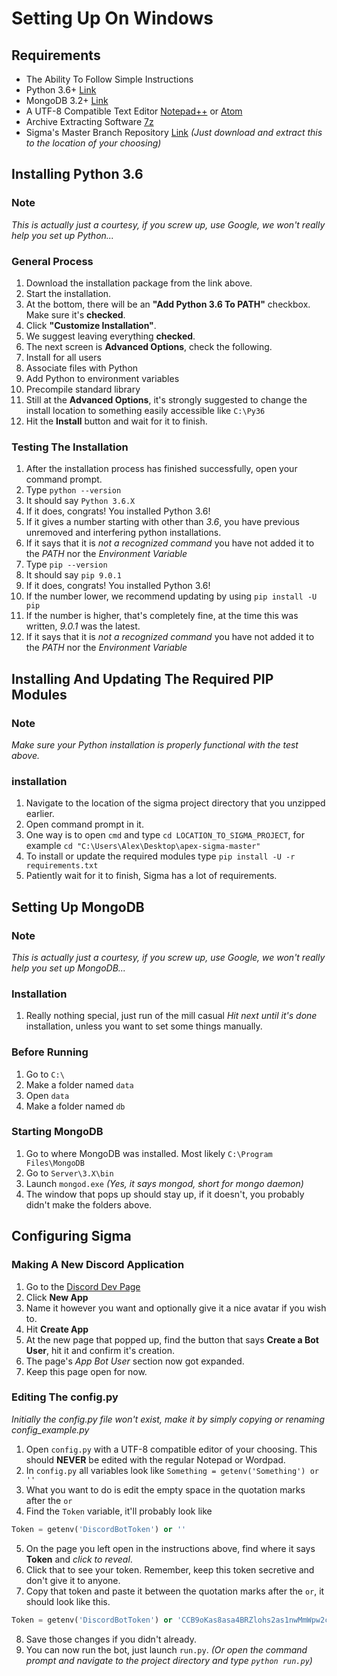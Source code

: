# Setting Up On Windows
## Requirements
* The Ability To Follow Simple Instructions
* Python 3.6+ [Link](https://www.python.org/downloads/)
* MongoDB 3.2+ [Link](https://www.mongodb.com/download-center)
* A UTF-8 Compatible Text Editor [Notepad++](https://notepad-plus-plus.org/download/) or [Atom](https://atom.io/)
* Archive Extracting Software [7z](http://www.7-zip.org/download.html)
* Sigma's Master Branch Repository [Link](https://github.com/aurora-pro/apex-sigma/archive/master.zip)
*(Just download and extract this to the location of your choosing)*

## Installing Python 3.6
### Note
*This is actually just a courtesy, if you screw up, use Google, we won't really help you set up Python...*
### General Process
1. Download the installation package from the link above.
2. Start the installation.
3. At the bottom, there will be an **"Add Python 3.6 To PATH"** checkbox. Make sure it's **checked**.
4. Click **"Customize Installation"**.
5. We suggest leaving everything **checked**.
6. The next screen is **Advanced Options**, check the following.
  1. Install for all users
  2. Associate files with Python
  3. Add Python to environment variables
  4. Precompile standard library
7. Still at the **Advanced Options**, it's strongly suggested to change the install location to something easily accessible like `C:\Py36`
8. Hit the **Install** button and wait for it to finish.

### Testing The Installation
1. After the installation process has finished successfully, open your command prompt.
2. Type `python --version`
3. It should say `Python 3.6.X`
  1. If it does, congrats! You installed Python 3.6!
  2. If it gives a number starting with other than *3.6*, you have previous unremoved and interfering python installations.
  3. If it says that it is *not a recognized command* you have not added it to the *PATH* nor the *Environment Variable*
4. Type `pip --version`
5. It should say `pip 9.0.1`
  1. If it does, congrats! You installed Python 3.6!
  2. If the number lower, we recommend updating by using `pip install -U pip`
  3. If the number is higher, that's completely fine, at the time this was written, *9.0.1* was the latest.
  4. If it says that it is *not a recognized command* you have not added it to the *PATH* nor the *Environment Variable*

## Installing And Updating The Required PIP Modules
### Note
*Make sure your Python installation is properly functional with the test above.*
### installation
1. Navigate to the location of the sigma project directory that you unzipped earlier.
2. Open command prompt in it.
  1. One way is to open `cmd` and type `cd LOCATION_TO_SIGMA_PROJECT`, for example `cd "C:\Users\Alex\Desktop\apex-sigma-master"`
3. To install or update the required modules type `pip install -U -r requirements.txt`
4. Patiently wait for it to finish, Sigma has a lot of requirements.

## Setting Up MongoDB
### Note
*This is actually just a courtesy, if you screw up, use Google, we won't really help you set up MongoDB...*
### Installation
1. Really nothing special, just run of the mill casual *Hit next until it's done* installation, unless you want to set some things manually.
### Before Running
1. Go to `C:\`
2. Make a folder named `data`
3. Open `data`
4. Make a folder named `db`
### Starting MongoDB
1. Go to where MongoDB was installed. Most likely `C:\Program Files\MongoDB`
2. Go to `Server\3.X\bin`
3. Launch `mongod.exe`
*(Yes, it says mongod, short for mongo daemon)*
4. The window that pops up should stay up, if it doesn't, you probably didn't make the folders above.

## Configuring Sigma
### Making A New Discord Application
1. Go to the [Discord Dev Page](https://discordapp.com/developers/applications/me)
2. Click **New App**
3. Name it however you want and optionally give it a nice avatar if you wish to.
4. Hit **Create App**
5. At the new page that popped up, find the button that says **Create a Bot User**, hit it and confirm it's creation.
6. The page's *App Bot User* section now got expanded.
7. Keep this page open for now.

### Editing The config.py
*Initially the config.py file won't exist, make it by simply copying or renaming config_example.py*
1. Open `config.py` with a UTF-8 compatible editor of your choosing. This should **NEVER** be edited with the regular Notepad or Wordpad.
2. In `config.py` all variables look like `Something = getenv('Something') or ''`
3. What you want to do is edit the empty space in the quotation marks after the `or`
4. Find the `Token` variable, it'll probably look like
```python
Token = getenv('DiscordBotToken') or ''
```
5. On the page you left open in the instructions above, find where it says **Token** and *click to reveal*.
6. Click that to see your token. Remember, keep this token secretive and don't give it to anyone.
7. Copy that token and paste it between the quotation marks after the `or`, it should look like this.
```python
Token = getenv('DiscordBotToken') or 'CCB9oKas8asa4BRZlohs2as1nwMmWpw2c8bIsm'`
```
8. Save those changes if you didn't already.
9. You can now run the bot, just launch `run.py`.
*(Or open the command prompt and navigate to the project directory and type `python run.py`)*
